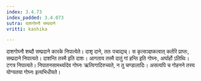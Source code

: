 ```yaml
---
index: 3.4.73
index_padded: 3.4.073
sutra: दाशगोघ्नौ सम्प्रदाने
vritti: kashika

---
```

दाशगोघ्नौ शब्दौ सम्प्रदाने कारके निपात्येते। दाशृ दाने, ततः पचाद्यच्। स कृत्सञ्ज्ञकत्वात् कर्तरि प्राप्तः, सम्प्रदाने निपात्यते। दाशन्ति तस्मै इति दाशः। आगताय तस्मै दातुं गां हन्ति इति गोघ्नः, अर्घार्हो ऽतिथिः। टगत्र निपात्यते। निपातनसामर्थ्यादेव गोघ्नः ऋत्विगादिरुच्यते, न तु चण्डालादिः। असत्यपि च गोहनने तस्य योग्यतया गोघ्नः इत्यभिधीयते।